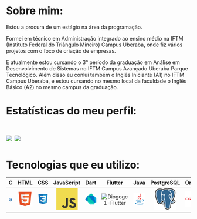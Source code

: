<h1>Sobre mim:</h1>

Estou a procura de um estágio na área da programação.

Formei em técnico em Administração integrado ao ensino médio na IFTM (Instituto Federal do Triângulo Mineiro) Campus Uberaba, onde fiz vários projetos com o foco de criação de empresas.

E atualmente estou cursando o 3° período da graduação em Análise em Desenvolvimento de Sistemas no IFTM Campus Avançado Uberaba Parque Tecnológico. Além disso eu conluí também o Inglês Iniciante (A1) no IFTM Campus Uberaba, e estou cursando no mesmo local da faculdade o Inglês Básico (A2) no mesmo campus da graduação.

<h1>Estatísticas do meu perfil:<h1>

<div>
  <img height="180em" src="https://github-readme-stats.vercel.app/api?username=Diogogc1&show_icons=true&theme=algolia&include_all_commits=true&count_private=true"/>
  <img height="180em" src="https://github-readme-stats.vercel.app/api/top-langs/?username=Diogogc1&layout=compact&langs_count=7&theme=algolia"/>
</div>
  
<h1>Tecnologias que eu utilizo:</h1>

| C           | HTML | CSS | JavaScript | Dart | Flutter | Java     | PostgreSQL | Oracle | JQuerry | SQL |
|:-:|:-:|:-:|:-:|:-:|:-:|:-:|:-:|:-:|:-:|:-:|
| <img alt="Diogogc1-C" src="https://raw.githubusercontent.com/devicons/devicon/master/icons/c/c-original.svg" width="60"> | <img alt="Diogogc1-HTML" src="https://raw.githubusercontent.com/devicons/devicon/master/icons/html5/html5-original.svg" width="60"> | <img alt="Diogogc1-CSS" src="https://raw.githubusercontent.com/devicons/devicon/master/icons/css3/css3-original.svg" width="60"> | <img alt="Diogogc1-JS" src="https://raw.githubusercontent.com/devicons/devicon/master/icons/javascript/javascript-original.svg" width="60"> | <img alt="Diogogc1-Dart" src="https://raw.githubusercontent.com/devicons/devicon/master/icons/dart/dart-original.svg" width="60"> | <img alt="Diogogc1-Flutter" src="https://cdn.jsdelivr.net/gh/devicons/devicon/icons/flutter/flutter-original.svg" width="60"> | <img alt="Diogogc1-Java" src="https://raw.githubusercontent.com/devicons/devicon/master/icons/java/java-original.svg" width="60"> | <img alt="Diogogc1-PostgreSQL" src="https://raw.githubusercontent.com/devicons/devicon/master/icons/postgresql/postgresql-original.svg" width="60"> | <img alt="Diogogc1-Oracle" src="https://raw.githubusercontent.com/devicons/devicon/master/icons/oracle/oracle-original.svg" width="60"> | <img alt="Diogogc1-JQuerry" src="https://raw.githubusercontent.com/devicons/devicon/master/icons/jquery/jquery-original.svg" width="60"> | <img alt="Diogogc1-SQL" src="https://symbols.getvecta.com/stencil_28/61_sql-database-generic.90b41636a8.svg" width="50"> |
